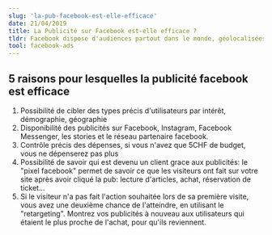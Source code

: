 ```yaml
---
slug: 'la-pub-facebook-est-elle-efficace'
date: 21/04/2019
title: La Publicité sur Facebook est-elle efficace ?
tldr: Facebook dispose d'audiences partout dans le monde, géolocalisées et faciles à cibler précisément.
tool: facebook-ads
---
```


## 5 raisons pour lesquelles la publicité facebook est efficace
1. Possibilité de cibler des types précis d'utilisateurs par intérêt, démographie, géographie
2. Disponibilité des publicités sur Facebook, Instagram, Facebook Messenger, les stories et le réseau partenaire facebook.
3. Contrôle précis des dépenses, si vous n'avez que 5CHF de budget, vous ne dépenserez pas plus
4. Possibilité de savoir qui est devenu un client grace aux publicités: le "pixel facebook" permet de savoir ce que les visiteurs ont fait sur votre site après avoir cliqué la pub: lecture d'articles, achat, réservation de ticket...
5. Si le visiteur n'a pas fait l'action souhaitée lors de sa première visite, vous avez une deuxième chance de l'atteindre, en utilisant le "retargeting". Montrez vos publicités à nouveau aux utilisateurs qui étaient le plus proche de l'achat, pour qu'ils reviennent.
